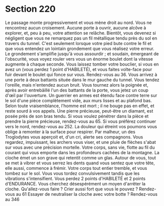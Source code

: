 # Section 220

Le passage monte progressivement et vous mène droit au nord. Vous ne rencontrez aucun
croisement. Aucune porte à ouvrir, aucune alcôve à explorer, et, peu à peu, votre
attention se relâche. Bientôt, vous devenez si négligent que vous ne remarquez pas un fil
métallique tendu près du sol en travers du tunnel. C'est seulement lorsque votre pied bute
contre le fil et que vous entendez un lointain grondement que vous réalisez votre erreur.
Le grondement s'amplifie jusqu'à vous assourdir ; et soudain, émergeant de l'obscurité,
vous voyez rouler vers vous un énorme boulet dont la vitesse augmente à chaque
seconde. Vous laissez tomber votre bouclier, si vous en avez un (vous perdez 1 point
d'HABILETÉ), et vous faites volte-face pour fuir devant le boulet qui fonce sur vous.
Rendez-vous au 36.
Vous arrivez à une porte à deux battants située dans le mur gauche du tunnel. Vous
tendez l'oreille, mais n'entendez aucun bruit. Vous tournez alors la poignée et, après avoir
entrebâillé l'un des battants de la porte, vous jetez un coup d'œil par l'ouverture. Un
guerrier en armes est étendu face contre terre sur le sol d'une pièce complètement vide,
aux murs lisses et au plafond bas.
Selon toute vraisemblance, l'homme est mort ; il ne bouge pas en effet, et reste sourd à
vos appels. Une pierre précieuse, peut-être un diamant, est posée près de son bras tendu.
Si vous voulez pénétrer dans la pièce et prendre la pierre précieuse, rendez-vous au 65. Si
vous préférez continuer vers le nord, rendez-vous au 252.
La douleur qui étreint vos poumons vous oblige à remonter à la surface pour respirer. Par
malheur, un des Troglodytes vous aperçoit et, d'un cri, alerte ses compagnons. Vous
regardez, impuissant, les archers vous viser, et une pluie de flèches s'abat sur vous avec
une précision mortelle. Votre corps, sans vie, flotte au fil du courant qui vous emporte
dans les profondeurs cachées de la montagne.
La cloche émet un son grave qui retentit comme un glas. Autour de vous, tout se met à
vibrer et vous serrez les dents quand vous sentez que votre tête, elle aussi, commence à
frémir. Votre corps tout entier tremble, et vous tombez sur le sol. Vous vous tordez
convulsivement tandis que les vibrations s'intensifient. Vous perdez 2 points d'HABILETÉ et
2 points d'ENDURANCE. Vous cherchez désespérément un moyen d'arrêter la cloche.
Qu'allez-vous faire ?
Crier aussi fort que vous le pouvez ?
Rendez-vous au 61
Essayer de neutraliser la cloche avec votre botte ?
Rendez-vous au 346